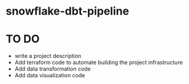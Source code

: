 # snowflake-dbt-pipeline

# TO DO
- write a project description
- Add terraform code to automate building the project infrastructure
- Add data transformation code
- Add data visualization code
